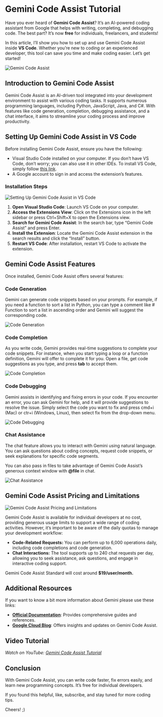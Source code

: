 # Gemini Code Assist Tutorial

Have you ever heard of **Gemini Code Assist**? It’s an AI-powered coding assistant from Google that helps with writing, completing, and debugging code. The best part? It’s now **free** for individuals, freelancers, and students!

In this article, I’ll show you how to set up and use Gemini Code Assist inside **VS Code**. Whether you’re new to coding or an experienced developer, this tool can save you time and make coding easier. Let’s get started!

![Gemini Code Assist](https://miro.medium.com/v2/resize:fit:700/0*sTdNitAibIG2nr5A.png)



## Introduction to Gemini Code Assist

Gemini Code Assist is an AI-driven tool integrated into your development environment to assist with various coding tasks. It supports numerous programming languages, including Python, JavaScript, Java, and C#. With features like code generation, completion, debugging assistance, and a chat interface, it aims to streamline your coding process and improve productivity.

## Setting Up Gemini Code Assist in VS Code

Before installing Gemini Code Assist, ensure you have the following:

- Visual Studio Code installed on your computer. If you don’t have VS Code, don’t worry; you can also use it in other IDEs. To install VS Code, simply follow [this link](https://code.visualstudio.com/Download).
- A Google account to sign in and access the extension’s features.

### Installation Steps

![Setting Up Gemini Code Assist in VS Code](https://miro.medium.com/v2/resize:fit:700/0*Y1PWRWx88FhFOma-.png)



1. **Open Visual Studio Code**: Launch VS Code on your computer.
2. **Access the Extensions View**: Click on the Extensions icon in the left sidebar or press Ctrl+Shift+X to open the Extensions view.
3. **Search for Gemini Code Assist**: In the search bar, type “Gemini Code Assist” and press Enter.
4. **Install the Extension**: Locate the Gemini Code Assist extension in the search results and click the “Install” button.
5. **Restart VS Code**: After installation, restart VS Code to activate the extension.

## Gemini Code Assist Features

Once installed, Gemini Code Assist offers several features:

### Code Generation

Gemini can generate code snippets based on your prompts. For example, if you need a function to sort a list in Python, you can type a comment like # Function to sort a list in ascending order and Gemini will suggest the corresponding code.

![Code Generation](https://miro.medium.com/v2/resize:fit:700/0*aqli0WBrqh3e832n.png)



### Code Completion

As you write code, Gemini provides real-time suggestions to complete your code snippets. For instance, when you start typing a loop or a function definition, Gemini will offer to complete it for you. Open a file, get code suggestions as you type, and press **tab** to accept them.

![Code Completion](https://miro.medium.com/v2/resize:fit:700/0*P3lepZxlmirnbQyk.png)



### Code Debugging

Gemini assists in identifying and fixing errors in your code. If you encounter an error, you can ask Gemini for help, and it will provide suggestions to resolve the issue. Simply select the code you want to fix and press cmd+i (Mac) or ctr+i (Windows, Linux), then select fix from the drop-down menu.

![Code Debugging](https://miro.medium.com/v2/resize:fit:700/0*HBLGAa1l8aq_Ecee.png)



### Chat Assistance

The chat feature allows you to interact with Gemini using natural language. You can ask questions about coding concepts, request code snippets, or seek explanations for specific code segments.

You can also pass in files to take advantage of Gemini Code Assist’s generous context window with **@file** in chat.

![Chat Assistance](https://miro.medium.com/v2/resize:fit:700/0*SewHbT5Y9rTOCNcG.png)



## Gemini Code Assist Pricing and Limitations

![Gemini Code Assist Pricing and Limitations](https://miro.medium.com/v2/resize:fit:700/0*qWVQNKk51Of7I6W6.png)



Gemini Code Assist is available for individual developers at no cost, providing generous usage limits to support a wide range of coding activities. However, it’s important to be aware of the daily quotas to manage your development workflow:

- **Code-Related Requests:** You can perform up to 6,000 operations daily, including code completions and code generation.
- **Chat Interactions:** The tool supports up to 240 chat requests per day, allowing you to seek assistance, ask questions, and engage in interactive coding support.

Gemini Code Assist Standard will cost around **$19/user/month.**

## Additional Resources

If you want to know a bit more information about Gemini please use these links:

- [**Official Documentation**](https://codeassist.google/products/individual): Provides comprehensive guides and references.
- [**Google Cloud Blog**](https://blog.google/technology/developers/gemini-code-assist-free/): Offers insights and updates on Gemini Code Assist.

## Video Tutorial

_Watch on YouTube:_ [_Gemini Code Assist Tutorial_](https://youtu.be/rdz-iKc1fEM?si=nuQdR3Y_o-yMQLYg)

## Conclusion

With Gemini Code Assist, you can write code faster, fix errors easily, and learn new programming concepts. It’s free for individual developers.

If you found this helpful, like, subscribe, and stay tuned for more coding tips.

Cheers! ;)

